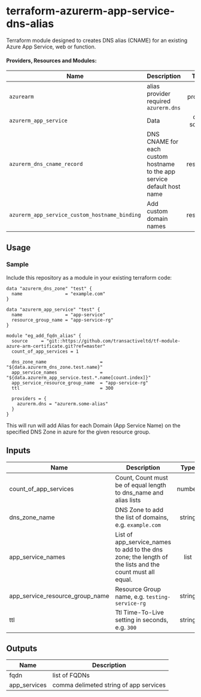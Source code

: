 # terraform-azurerm-app-service-dns-alias

Terraform module designed to creates DNS alias (CNAME) for an existing Azure App Service, web or function.

#### Providers, Resources and Modules:
| Name | Description |Type|Version|
|------|-------------|:---:|:---:|
|`azurearm`| alias provider required `azurerm.dns` |provider|-|
|`azurerm_app_service`|Data|data source|-|
|`azurerm_dns_cname_record`|DNS CNAME for each custom hostname to the app service default host name|resource|-|
|`azurerm_app_service_custom_hostname_binding`| Add custom domain names |resource|-|
## Usage

### Sample
Include this repository as a module in your existing terraform code:

```hcl
data "azurerm_dns_zone" "test" {
  name                = "example.com"
}

data "azurerm_app_service" "test" {
  name                = "app-service"
  resource_group_name = "app-service-rg"
}

module "eg_add_fqdn_alias" {
  source     = "git::https://github.com/transactiveltd/tf-module-azure-arm-certificate.git?ref=master"
  count_of_app_services = 1

  dns_zone_name                    = "${data.azurerm_dns_zone.test.name}"
  app_service_names                = "${data.azurerm_app_service.test.*.name[count.index]}"
  app_service_resource_group_name  = "app-service-rg"
  ttl                              = 300

  providers = {
    azurerm.dns = "azurerm.some-alias"
  }
}
```

This will run will add Alias for each Domain (App Service Name) on the specified DNS Zone in azure for the given resource group.
## Inputs

| Name | Description | Type | Default | Required |
|------|-------------|:----:|:-----:|:-----:|
| count_of_app_services | Count, Count must be of equal length to dns_name and alias lists | number | - | yes |
| dns_zone_name | DNS Zone to add the list of domains, e.g. `example.com` | string | - | yes |
| app_service_names | List of app_service_names to add to the dns zone; the length of the lists and the count must all equal.| list | - | yes |
| app_service_resource_group_name | Resource Group name, e.g. `testing-service-rg` | string | - | yes |
| ttl | Ttl Time-To-Live setting in seconds, e.g. `300` | string | '300' | yes |


## Outputs

| Name | Description |
|------|-------------|
| fqdn | list of FQDNs |
| app_services | comma delimeted string of app services |
